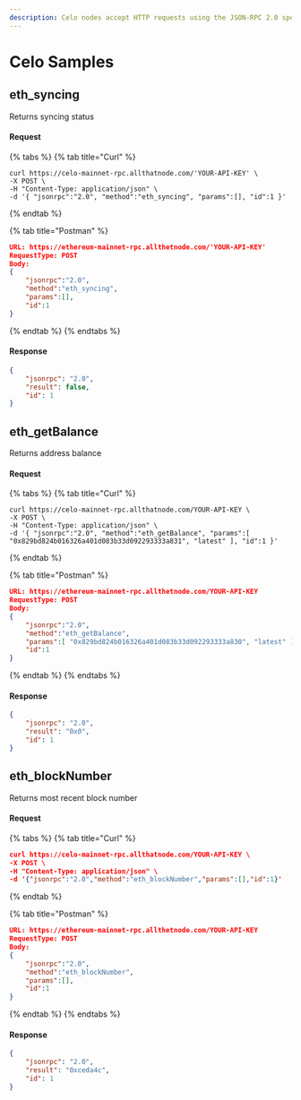 ```yaml
---
description: Celo nodes accept HTTP requests using the JSON-RPC 2.0 specification.
---
```


# Celo Samples

## eth\_syncing

Returns syncing status

#### Request

{% tabs %}
{% tab title="Curl" %}
```shell
curl https://celo-mainnet-rpc.allthatnode.com/'YOUR-API-KEY' \
-X POST \
-H "Content-Type: application/json" \
-d '{ "jsonrpc":"2.0", "method":"eth_syncing", "params":[], "id":1 }' 
```
{% endtab %}

{% tab title="Postman" %}
```json
URL: https://ethereum-mainnet-rpc.allthetnode.com/'YOUR-API-KEY'
RequestType: POST
Body: 
{
    "jsonrpc":"2.0",
    "method":"eth_syncing",
    "params":[],
    "id":1
}
```
{% endtab %}
{% endtabs %}

#### Response

```json
{
    "jsonrpc": "2.0",
    "result": false,
    "id": 1
}
```



## eth\_getBalance

Returns address balance

#### Request

{% tabs %}
{% tab title="Curl" %}
```shell
curl https://celo-mainnet-rpc.allthatnode.com/YOUR-API-KEY \
-X POST \
-H "Content-Type: application/json" \
-d '{ "jsonrpc":"2.0", "method":"eth_getBalance", "params":[ "0x829bd824b016326a401d083b33d092293333a831", "latest" ], "id":1 }'
```
{% endtab %}

{% tab title="Postman" %}
```json
URL: https://ethereum-mainnet-rpc.allthetnode.com/YOUR-API-KEY
RequestType: POST
Body: 
{
    "jsonrpc":"2.0",
    "method":"eth_getBalance",
    "params":[ "0x829bd824b016326a401d083b33d092293333a830", "latest" ],
    "id":1
}
```
{% endtab %}
{% endtabs %}

#### Response

```json
{
    "jsonrpc": "2.0",
    "result": "0x0",
    "id": 1
}
```



## eth\_blockNumber

Returns most recent block number

#### Request

{% tabs %}
{% tab title="Curl" %}
```json
curl https://celo-mainnet-rpc.allthatnode.com/YOUR-API-KEY \
-X POST \
-H "Content-Type: application/json" \
-d '{"jsonrpc":"2.0","method":"eth_blockNumber","params":[],"id":1}'
```
{% endtab %}

{% tab title="Postman" %}
```json
URL: https://ethereum-mainnet-rpc.allthetnode.com/YOUR-API-KEY
RequestType: POST
Body: 
{
    "jsonrpc":"2.0",
    "method":"eth_blockNumber",
    "params":[],
    "id":1
}
```
{% endtab %}
{% endtabs %}

#### Response

```json
{
    "jsonrpc": "2.0",
    "result": "0xceda4c",
    "id": 1
}
```
